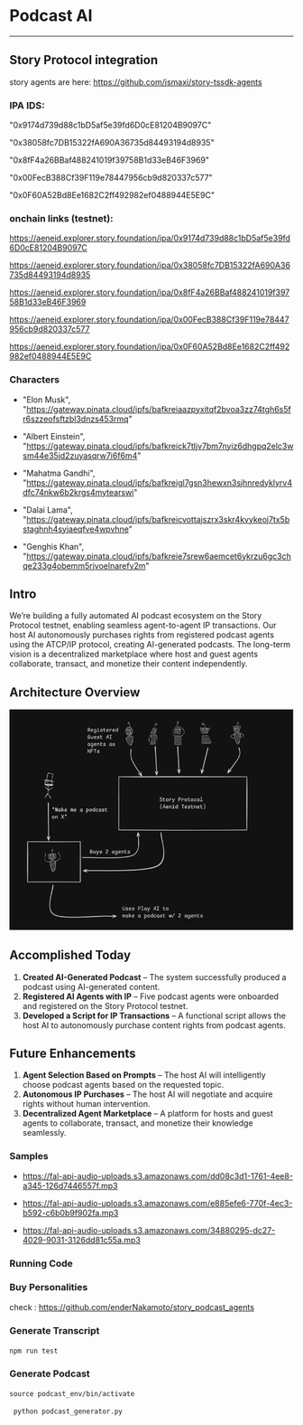 # Podcast AI 
---

## Story Protocol integration
story agents are here: https://github.com/jsmaxi/story-tssdk-agents

### IPA IDS:

"0x9174d739d88c1bD5af5e39fd6D0cE81204B9097C"

"0x38058fc7DB15322fA690A36735d84493194d8935"

"0x8fF4a26BBaf488241019f39758B1d33eB46F3969"

"0x00FecB388Cf39F119e78447956cb9d820337c577"

"0x0F60A52Bd8Ee1682C2ff492982ef0488944E5E9C"

### onchain links (testnet):

https://aeneid.explorer.story.foundation/ipa/0x9174d739d88c1bD5af5e39fd6D0cE81204B9097C

https://aeneid.explorer.story.foundation/ipa/0x38058fc7DB15322fA690A36735d84493194d8935

https://aeneid.explorer.story.foundation/ipa/0x8fF4a26BBaf488241019f39758B1d33eB46F3969

https://aeneid.explorer.story.foundation/ipa/0x00FecB388Cf39F119e78447956cb9d820337c577

https://aeneid.explorer.story.foundation/ipa/0x0F60A52Bd8Ee1682C2ff492982ef0488944E5E9C


### Characters
* "Elon Musk", "https://gateway.pinata.cloud/ipfs/bafkreiaazpyxitqf2bvoa3zz74tgh6s5fr6szzeofsftzbl3dnzs453rmq"

* "Albert Einstein", "https://gateway.pinata.cloud/ipfs/bafkreick7tljv7bm7nyiz6dhgpq2elc3wsm44e35jd2zuyasqrw7i6f6m4"

* "Mahatma Gandhi", "https://gateway.pinata.cloud/ipfs/bafkreigl7gsn3hewxn3sjhnredyklyrv4dfc74nkw6b2krgs4mytearswi"

* "Dalai Lama", "https://gateway.pinata.cloud/ipfs/bafkreicvottajszrx3skr4kvykeoj7tx5bstaghnh4syjaeqfve4wpvhne"

* "Genghis Khan", "https://gateway.pinata.cloud/ipfs/bafkreie7srew6aemcet6ykrzu6gc3chqe233g4obemm5rjvoelnarefy2m"


## Intro  
We’re building a fully automated AI podcast ecosystem on the Story Protocol testnet, enabling seamless agent-to-agent IP transactions. Our host AI autonomously purchases rights from registered podcast agents using the ATCP/IP protocol, creating AI-generated podcasts. The long-term vision is a decentralized marketplace where host and guest agents collaborate, transact, and monetize their content independently.  

## Architecture Overview

![alt text](image.png)

## Accomplished Today  
1. **Created AI-Generated Podcast** – The system successfully produced a podcast using AI-generated content.  
2. **Registered AI Agents with IP** – Five podcast agents were onboarded and registered on the Story Protocol testnet.  
3. **Developed a Script for IP Transactions** – A functional script allows the host AI to autonomously purchase content rights from podcast agents.  

## Future Enhancements  
1. **Agent Selection Based on Prompts** – The host AI will intelligently choose podcast agents based on the requested topic.  
2. **Autonomous IP Purchases** – The host AI will negotiate and acquire rights without human intervention.  
3. **Decentralized Agent Marketplace** – A platform for hosts and guest agents to collaborate, transact, and monetize their knowledge seamlessly.  

### Samples

* https://fal-api-audio-uploads.s3.amazonaws.com/dd08c3d1-1761-4ee8-a345-126d7446557f.mp3

* https://fal-api-audio-uploads.s3.amazonaws.com/e885efe6-770f-4ec3-b592-c6b0b9f902fa.mp3

* https://fal-api-audio-uploads.s3.amazonaws.com/34880295-dc27-4029-9031-3126dd81c55a.mp3

### Running Code 

### Buy Personalities
check : https://github.com/enderNakamoto/story_podcast_agents

### Generate Transcript
`npm run test`
### Generate Podcast
`source podcast_env/bin/activate`

` python podcast_generator.py`

